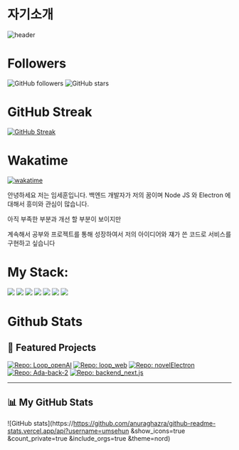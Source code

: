 # 자기소개

![header](https://capsule-render.vercel.app/api?type=wave&color=auto&height=300&section=header&text=Hello%20World!&fontSize=90&animation=fadeIn)


# Followers
![GitHub followers](https://img.shields.io/github/followers/umsehun?style=social)
![GitHub stars](https://img.shields.io/github/stars/umsehun/umsehun?style=social)

# GitHub Streak
[![GitHub Streak](https://streak-stats.demolab.com/?user=umsehun&theme=dark)](https://git.io/streak-stats)



# Wakatime
[![wakatime](https://wakatime.com/badge/user/75fc2ddd-ebf0-40d8-847d-ea29a833568a.svg)](https://wakatime.com/@75fc2ddd-ebf0-40d8-847d-ea29a833568a)


안녕하세요 저는 임세훈입니다. 백엔드 개발자가 저의 꿈이며
Node JS 와 Electron 에 대해서 흥미와 관심이 많습니다.

아직 부족한 부분과 개선 할 부분이 보이지만

계속해서 공부와 프로젝트를 통해 성장하여서
저의 아이디어와 쟤가 쓴 코드로 서비스를 구현하고 싶습니다


# My Stack: 
<img src="https://img.shields.io/badge/CSS3-1572B6?style=flat-square&logo=CSS3&logoColor=white"/> 
<img src="https://img.shields.io/badge/HTML5-E34F26?style=flat-square&logo=HTML5&logoColor=white"/> 
<img src="https://img.shields.io/badge/JavaScript-F7DF1E?style=flat-square&logo=JavaScript&logoColor=white"/>
<img src="https://img.shields.io/badge/Next.js-000000?style=flat-square&logo=next.js&logoColor=white"/>
<img src="https://img.shields.io/badge/Node.js-339933?style=flat-square&logo=Node.js&logoColor=white"/>
<img src="https://img.shields.io/badge/TypeScript-3178C6?style=flat-square&logo=typescript&logoColor=white"/>
<img src="https://img.shields.io/badge/Electron-47848F?style=flat-square&logo=electron&logoColor=white"/>







# Github Stats  
## 🔭 Featured Projects

[![Repo: Loop_openAI](https://github-readme-stats.vercel.app/api/pin/?username=maildan&repo=Loop_openAI&theme=nord)](https://github.com/maildan/Loop_openAI)
[![Repo: loop_web](https://github-readme-stats.vercel.app/api/pin/?username=maildan&repo=loop_web&theme=nord)](https://github.com/maildan/loop_web)
[![Repo: novelElectron](https://github-readme-stats.vercel.app/api/pin/?username=maildan&repo=novelElectron&theme=nord)](https://github.com/maildan/novelElectron)
[![Repo: Ada-back-2](https://github-readme-stats.vercel.app/api/pin/?username=GBSWAdateam&repo=Ada-back-2&theme=nord)](https://github.com/GBSWAdateam/Ada-back-2)
[![Repo: backend_next.js](https://github-readme-stats.vercel.app/api/pin/?username=Def-teams&repo=backend_next.js&theme=nord)](https://github.com/Def-teams/backend_next.js)

---

## 📊 My GitHub Stats  
![GitHub stats](https://https://github.com/anuraghazra/github-readme-stats.vercel.app/api?username=umsehun
  &show_icons=true
  &count_private=true
  &include_orgs=true
  &theme=nord)



